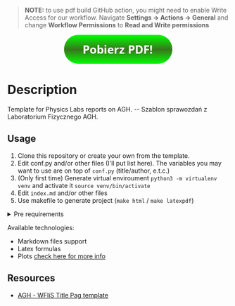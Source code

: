 > **NOTE:** to use pdf build GitHub action, you might need to enable Write Access for our workflow.
> Navigate **Settings -> Actions -> General** and change **Workflow Permissions** to **Read and Write permissions**

<p align="center">
<!--AUTOURL-BEGIN-->
<a href="https://github.com/gucio321/MMF1ZAL/blob/pdf/mmf1zal.pdf">
<!--AUTOURL-END-->
<img src="./resources/button.png"></a>
</p>

# Description

Template for Physics Labs reports on AGH. -- Szablon sprawozdań z Laboratorium Fizycznego AGH.

## Usage

1. Clone this repository or create your own from the template.
2. Edit conf.py and/or other files (I'll put list here). The variables you may want to use are on top of `conf.py` (title/author, e.t.c.)
3. (Only first time) Generate virtual enviroument `python3 -m virtualenv venv` and activate it `source venv/bin/activate`
4. Edit `index.md` and/or other files
5. Use makefile to generate project (`make html` / `make latexpdf`)

<details><summary>Pre requirements</summary>

- On fedora you need to install this:

```sh
dnf install -y latexmk texlive-cmap texlive-collection-fontsrecommended texlive-fncychap texlive-wrapfig texlive-capt-of texlive-framed texlive-upquote texlive-needspace texlive-tabulary texlive-parskip texlive-oberdiek texlive-cancel texlive-hyphen-polish texlive-pict2e texlive-ellipse.noarch
```

- on `apt`-based linux:

```sh
sudo apt install -y latexmk texlive texlive-fonts-extra texlive-full texlive-lang-polish
```

- on other distros: Generally you need to find the following:
    * `pdflatex` command
    * something like `texlive-full`
    * polish babel version (e.g. search for `texlive*polish*`)

- On windows: STOP USEING WINDOWS. Ok, seriously speaking: check out the previous point - you need same setup.

</details>

Available technologies:
- Markdown files support
- Latex formulas
- Plots [check here for more info](https://pypi.org/project/sphinxcontrib-plot/)

## Resources

- [AGH - WFIiS Title Pag template](https://www.overleaf.com/latex/templates/praca-dyplomowa/kbwcrcmczypy)
